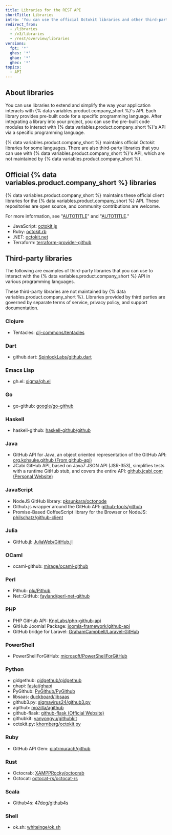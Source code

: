 ```yaml
---
title: Libraries for the REST API
shortTitle: Libraries
intro: 'You can use the official Octokit libraries and other third-party libraries to extend and simplify how you use the {% data variables.product.company_short %} API.'
redirect_from:
  - /libraries
  - /v3/libraries
  - /rest/overview/libraries
versions:
  fpt: '*'
  ghes: '*'
  ghae: '*'
  ghec: '*'
topics:
  - API
---
```


## About libraries

You can use libraries to extend and simplify the way your application interacts with {% data variables.product.company_short %}'s API. Each library provides pre-built code for a specific programming language. After integrating a library into your project, you can use the pre-built code modules to interact with {% data variables.product.company_short %}'s API via a specific programming language.

{% data variables.product.company_short %} maintains official Octokit libraries for some languages. There are also third-party libraries that you can use with {% data variables.product.company_short %}'s API, which are not maintained by {% data variables.product.company_short %}.

## Official {% data variables.product.company_short %} libraries

{% data variables.product.company_short %} maintains these official client libraries for the {% data variables.product.company_short %} API. These repositories are open source, and community contributions are welcome.

For more information, see "[AUTOTITLE](/rest/guides/scripting-with-the-rest-api-and-javascript)" and "[AUTOTITLE](/rest/guides/scripting-with-the-rest-api-and-ruby)."

- JavaScript: [octokit.js](https://github.com/octokit/octokit.js)
- Ruby: [octokit.rb](https://github.com/octokit/octokit.rb)
- .NET: [octokit.net](https://github.com/octokit/octokit.net)
- Terraform: [terraform-provider-github](https://github.com/integrations/terraform-provider-github)

<!-- markdownlint-disable GHD034 -->

## Third-party libraries

The following are examples of third-party libraries that you can use to interact with the {% data variables.product.company_short %} API in various programming languages.

These third-party libraries are not maintained by {% data variables.product.company_short %}. Libraries provided by third parties are governed by separate terms of service, privacy policy, and support documentation.

### Clojure

- Tentacles: [clj-commons/tentacles](https://github.com/clj-commons/tentacles)

### Dart

- github.dart: [SpinlockLabs/github.dart](https://github.com/SpinlockLabs/github.dart)

### Emacs Lisp

- gh.el: [sigma/gh.el](https://github.com/sigma/gh.el)

### Go

- go-github: [google/go-github](https://github.com/google/go-github)

### Haskell

- haskell-github: [haskell-github/github](https://github.com/fpco/github)

### Java

- GitHub API for Java, an object oriented representation of the GitHub API: [org.kohsuke.github (From github-api)](http://github-api.kohsuke.org/)
- JCabi GitHub API, based on Java7 JSON API (JSR-353), simplifies tests with a runtime GitHub stub, and covers the entire API: [github.jcabi.com (Personal Website)](http://github.jcabi.com)

### JavaScript

- NodeJS GitHub library: [pksunkara/octonode](https://github.com/pksunkara/octonode)
- Github.js wrapper around the GitHub API: [github-tools/github](https://github.com/github-tools/github)
- Promise-Based CoffeeScript library for the Browser or NodeJS: [philschatz/github-client](https://github.com/philschatz/github-client)

### Julia

- GitHub.jl: [JuliaWeb/GitHub.jl](https://github.com/JuliaWeb/GitHub.jl)

### OCaml

- ocaml-github: [mirage/ocaml-github](https://github.com/mirage/ocaml-github)

### Perl

- Pithub: [plu/Pithub](https://github.com/plu/Pithub)
- Net::GitHub: [fayland/perl-net-github](https://github.com/fayland/perl-net-github)

### PHP

- PHP GitHub API: [KnpLabs/php-github-api](https://github.com/KnpLabs/php-github-api)
- GitHub Joomla! Package: [joomla-framework/github-api](https://github.com/joomla-framework/github-api)
- GitHub bridge for Laravel: [GrahamCampbell/Laravel-GitHub](https://github.com/GrahamCampbell/Laravel-GitHub)

### PowerShell

- PowerShellForGitHub: [microsoft/PowerShellForGitHub](https://github.com/microsoft/PowerShellForGitHub)

### Python

- gidgethub: [gidgethub/gidgethub](https://github.com/gidgethub/gidgethub)
- ghapi: [fastai/ghapi](https://github.com/fastai/ghapi)
- PyGithub: [PyGithub/PyGithub](https://github.com/PyGithub/PyGithub)
- libsaas: [duckboard/libsaas](https://github.com/ducksboard/libsaas)
- github3.py: [sigmavirus24/github3.py](https://github.com/sigmavirus24/github3.py)
- agithub: [mozilla/agithub](https://github.com/mozilla/agithub)
- github-flask: [github-flask (Official Website)](http://github-flask.readthedocs.org)
- githubkit: [yanyongyu/githubkit](https://github.com/yanyongyu/githubkit)
- octokit.py: [khornberg/octokit.py](https://github.com/khornberg/octokit.py)

### Ruby

- GitHub API Gem: [piotrmurach/github](https://github.com/piotrmurach/github)

### Rust

- Octocrab: [XAMPPRocky/octocrab](https://github.com/XAMPPRocky/octocrab)
- Octocat: [octocat-rs/octocat-rs](https://github.com/octocat-rs/octocat-rs)

### Scala

- Github4s: [47deg/github4s](https://github.com/47deg/github4s)

### Shell

- ok.sh: [whiteinge/ok.sh](https://github.com/whiteinge/ok.sh)
